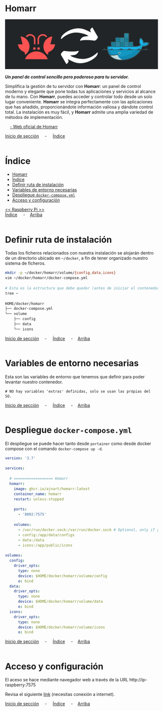 # Homarr

![Header](../../img/ima-raspberrypi-servicios-homarr-header-01.png)

***Un panel de control sencillo pero poderoso para tu servidor.***

Simplifica la gestión de tu servidor con **Homarr**: un panel de control moderno y elegante que pone todas tus aplicaciones y servicios al alcance de tu mano. Con **Homarr**, puedes acceder y controlar todo desde un solo lugar conveniente. **Homarr** se integra perfectamente con las aplicaciones que has añadido, proporcionándote información valiosa y dándote control total. La instalación es muy fácil, y **Homarr** admite una amplia variedad de métodos de implementación.

&nbsp; &nbsp; [- Web oficial de Homarr](https://homarr.dev/)

[Inicio de sección](#homarr) &nbsp; &nbsp; - &nbsp; &nbsp; [Índice](#índice)
<br><br>

# Índice
- [Homarr](#homarr)
- [Índice](#índice)
- [Definir ruta de instalación](#definir-ruta-de-instalación)
- [Variables de entorno necesarias](#variables-de-entorno-necesarias)
- [Despliegue `docker-compose.yml`](#despliegue-docker-composeyml)
- [Acceso y configuración](#acceso-y-configuración)

[<< Raspberry Pi >>](../raspberrypi.md)<br>
[Índice](#índice) &nbsp; &nbsp; - &nbsp; &nbsp;[Arriba](#homarr)
<br><br>

# Definir ruta de instalación
Todas los ficheros relacionados con nuestra instalación se alojarán dentro de un directorio ubicado en `~/docker`, a fin de tener organizado nuestro sistema de ficheros.

```bash
mkdir -p ~/docker/homarr/volume/{config,data,icons}
vim ~/docker/homarr/docker-compose.yml

# Esta es la estructura que debe quedar (antes de iniciar el contenedor)
tree ~

HOME/docker/homarr
├── docker-compose.yml
└── volume
    ├── config
    ├── data
    └── icons
```


[Inicio de sección](#definir-ruta-de-instalación) &nbsp; &nbsp; - &nbsp; &nbsp; [Índice](#índice) &nbsp; &nbsp; - &nbsp; &nbsp;[Arriba](#homarr)
<br><br>

# Variables de entorno necesarias
Esta son las variables de entorno que tenemos que definir para poder levantar nuestro contenedor.

```.env
# NO hay variables 'extras' definidas, solo se usan las própias del SO.
```

[Inicio de sección](#variables-de-entorno-necesarias) &nbsp; &nbsp; - &nbsp; &nbsp; [Índice](#índice) &nbsp; &nbsp; - &nbsp; &nbsp;[Arriba](#homarr)
<br><br>

# Despliegue `docker-compose.yml`
El despliegue se puede hacer tanto desde `portainer` como desde docker compose con el comando `docker-compose up -d`.

```yaml
version: '3.7'

services:

  # ================== Homarr
  homarr:
    image: ghcr.io/ajnart/homarr:latest
    container_name: homarr
    restart: unless-stopped

    ports:
      - '8002:7575'

    volumes:
      - /var/run/docker.sock:/var/run/docker.sock # Optional, only if you want docker integration
      - config:/app/data/configs
      - data:/data
      - icons:/app/public/icons

volumes:
  config:
    driver_opts:
      type: none
      device: $HOME/docker/homarr/volume/config
      o: bind
  data:
    driver_opts:
      type: none
      device: $HOME/docker/homarr/volume/data
      o: bind
  icons:
    driver_opts:
      type: none
      device: $HOME/docker/homarr/volume/icons
      o: bind
```

[Inicio de sección](#despliegue-docker-composeyml) &nbsp; &nbsp; - &nbsp; &nbsp; [Índice](#índice) &nbsp; &nbsp; - &nbsp; &nbsp;[Arriba](#homarr)
<br><br>

# Acceso y configuración
El aceso se hace mediante navegador web a través de la URL http://ip-raspberry:7575

Revisa el siguiente [link](https://homarr.dev/docs/getting-started/after-the-installation) (necesitas conexión a internet).

[Inicio de sección](#acceso-y-configuración) &nbsp; &nbsp; - &nbsp; &nbsp; [Índice](#índice) &nbsp; &nbsp; - &nbsp; &nbsp;[Arriba](#homarr)
<br><br>